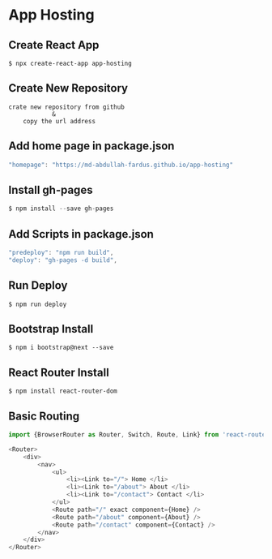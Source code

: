 # App Hosting

## Create React App
    $ npx create-react-app app-hosting
## Create New Repository
    crate new repository from github 
                &
        copy the url address
## Add home page in package.json 
```javascript
"homepage": "https://md-abdullah-fardus.github.io/app-hosting"
```
## Install gh-pages
```javascript
$ npm install --save gh-pages
```
## Add Scripts in package.json
```javascript
"predeploy": "npm run build",
"deploy": "gh-pages -d build",
```
## Run Deploy
    $ npm run deploy

## Bootstrap Install
    $ npm i bootstrap@next --save

## React Router Install
    $ npm install react-router-dom

## Basic Routing
```javascript
import {BrowserRouter as Router, Switch, Route, Link} from 'react-router-dom'

<Router>
    <div>
        <nav> 
            <ul>
                <li><Link to="/"> Home </li>
                <li><Link to="/about"> About </li>
                <li><Link to="/contact"> Contact </li>
            </ul>
            <Route path="/" exact component={Home} />
            <Route path="/about" component={About} />
            <Route path="/contact" component={Contact} />
        </nav>
    </div>
</Router>
```